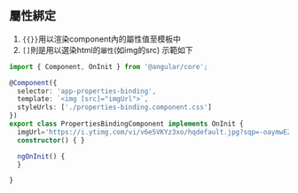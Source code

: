 ## 屬性綁定
1. `{{}}`用以渲染component內的屬性值至模板中
2. `[]`則是用以選染html的`屬性`(如img的src)
示範如下
```ts
import { Component, OnInit } from '@angular/core';

@Component({
  selector: 'app-properties-binding',
  template: `<img [src]="imgUrl">`,
  styleUrls: ['./properties-binding.component.css']
})
export class PropertiesBindingComponent implements OnInit {
  imgUrl='https://i.ytimg.com/vi/v6e5VKYz3xo/hqdefault.jpg?sqp=-oaymwEZCNACELwBSFXyq4qpAwsIARUAAIhCGAFwAQ==&rs=AOn4CLBmok3AeeaqmYARXrYttWVIq1pj8g'
  constructor() { }

  ngOnInit() {
  }

}
```